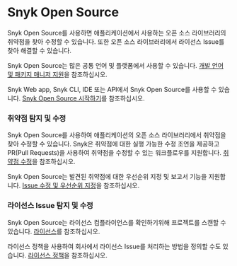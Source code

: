# Snyk Open Source

Snyk Open Source를 사용하면 애플리케이션에서 사용하는 오픈 소스 라이브러리의 취약점을 찾아 수정할 수 있습니다. 또한 오픈 소스 라이브러리에서 라이선스 Issue를 찾아 해결할 수 있습니다.

Snyk Open Source는 많은 공통 언어 및 플랫폼에서 사용할 수 있습니다. [개발 언어 및 패키지 매니저 지원](language-and-package-manager-support/)을 참조하십시오.

Snyk Web app, Snyk CLI, IDE 또는 API에서 Snyk Open Source를 사용할 수 있습니다. [Snyk Open Source 시작하기](getting-started-snyk-open-source.md)를 참조하십시오.

### 취약점 탐지 및 수정

Snyk Open Source를 사용하여 애플리케이션의 오픈 소스 라이브러리에서 취약점을 찾아 수정할 수 있습니다. Snyk은 취약점에 대한 실행 가능한 수정 조언을 제공하고 PR(Pull Requests)을 사용하여 취약점을 수정할 수 있는 워크플로우를 지원합니다. [취약점 수정](open-source-basics/fixing-vulnerabilities.md)을 참조하십시오.

Snyk Open Source는 발견된 취약점에 대한 우선순위 지정 및 보고서 기능을 지원합니다. [Issue 수정 및 우선순위 지정](broken-reference)을 참조하십시오.

### 라이선스 Issue 탐지 및 수정

Snyk Open Source는 라이선스 컴플라이언스를 확인하기위해 프로젝트를 스캔할 수 있습니다. [라이선스](licenses/)를 참조하십시오.

라이선스 정책을 사용하여 회사에서 라이선스 Issue를 처리하는 방법을 정의할 수도 있습니다. [라이선스 정책](license-policies/)을 참조하십시오.
